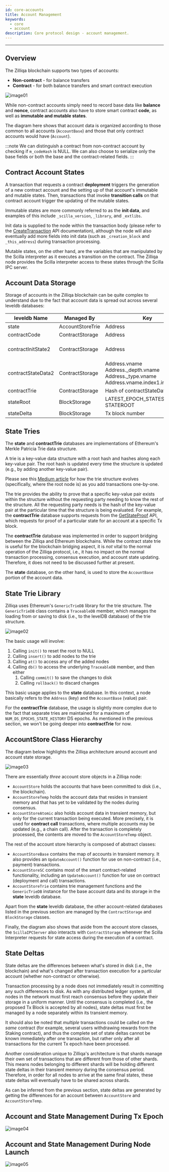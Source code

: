 ```yaml
---
id: core-accounts
title: Account Management
keywords:
  - core
  - account
description: Core protocol design - account management.
---
```


---

## Overview

The Zilliqa blockchain supports two types of accounts:

- **Non-contract** - for balance transfers
- **Contract** - for both balance transfers and smart contract execution

![image01](/img/contributors/core/account-management/image01.png)

While non-contract accounts simply need to record base data like **balance** and **nonce**, contract accounts also have to store smart contract **code**, as well as **immutable and mutable states**.

The diagram here shows that account data is organized according to those common to all accounts (`AccountBase`) and those that only contract accounts would have (`Account`).

:::note
We can distinguish a contract from non-contract account by checking if `m_codeHash` is NULL. We can also choose to serialize only the base fields or both the base and the contract-related fields.
:::

## Contract Account States

A transaction that requests a contract **deployment** triggers the generation of a new contract account and the setting up of that account's immutable and mutable states. Then, transactions that invoke **transition calls** on that contract account trigger the updating of the mutable states.

Immutable states are more commonly referred to as the **init data**, and examples of this include `_scilla_version`, `_library`, and `_extlibs`.

Init data is supplied to the node within the transaction body (please refer to the [CreateTransaction](apis/api-transaction-create-tx.mdx) API documentation), although the node will also eventually add more fields into init data (such as `_creation_block` and `_this_address`) during transaction processing.

Mutable states, on the other hand, are the variables that are manipulated by the Scilla interpreter as it executes a transition on the contract. The Zilliqa node provides the Scilla interpreter access to these states through the Scilla IPC server.

## Account Data Storage

Storage of accounts in the Zilliqa blockchain can be quite complex to understand due to the fact that account data is spread out across several leveldb databases:

| leveldb Name       | Managed By       | Key                                                                                                 | Value                                             |
| ------------------ | ---------------- | --------------------------------------------------------------------------------------------------- | ------------------------------------------------- |
| state              | AccountStoreTrie | Address                                                                                             | AccountBase                                       |
| contractCode       | ContractStorage  | Address                                                                                             | Code                                              |
| contractInitState2 | ContractStorage  | Address                                                                                             | Tx data field + \_creation_block + \_this_address |
| contractStateData2 | ContractStorage  | Address.vname<br/>Address.\_depth.vname<br/>Address.\_type.vname<br/>Address.vname.index1.index2... | State value                                       |
| contractTrie       | ContractStorage  | Hash of contractStateData2 key                                                                      | State value                                       |
| stateRoot          | BlockStorage     | LATEST_EPOCH_STATES_UPDATED<br/>STATEROOT                                                           | Epoch number<br/>Trie root value                  |
| stateDelta         | BlockStorage     | Tx block number                                                                                     | List of Account                                   |

## State Tries

The **state** and **contractTrie** databases are implementations of Ethereum's Merkle Patricia Trie data structure.

A trie is a key-value data structure with a root hash and hashes along each key-value pair. The root hash is updated every time the structure is updated (e.g., by adding another key-value pair).

Please see this [Medium article](https://medium.com/@chiqing/merkle-patricia-trie-explained-ae3ac6a7e123) for how the trie structure evolves (specifically, where the root node is) as you add transactions one-by-one.

The trie provides the ability to prove that a specific key-value pair exists within the structure without the requesting party needing to know the rest of the structure. All the requesting party needs is the hash of the key-value pair at the particular time that the structure is being evaluated. For example, the **contractTrie** database supports requests from the [GetStateProof](apis/api-contract-get-state-proof.mdx) API, which requests for proof of a particular state for an account at a specific Tx block.

The **contractTrie** database was implemented in order to support bridging between the Zilliqa and Ethereum blockchains. While the contract state trie is useful for the blockchain bridging aspect, it is _not_ vital to the normal operation of the Zilliqa protocol, i.e., it has no impact on the normal transaction processing, consensus execution, and account state updating. Therefore, it does not need to be discussed further at present.

The **state** database, on the other hand, is used to store the `AccountBase` portion of the account data.

## State Trie Library

Zilliqa uses Ethereum's `GenericTrieDB` library for the trie structure. The `GenericTrieDB` class contains a `TraceableDB` member, which manages the loading from or saving to disk (i.e., to the levelDB database) of the trie structure.

![image02](/img/contributors/core/account-management/image02.png)

The basic usage will involve:

1. Calling `init()` to reset the root to NULL
1. Calling `insert()` to add nodes to the trie
1. Calling `at()` to access any of the added nodes
1. Calling `db()` to access the underlying `TraceableDB` member, and then either
   1. Calling `commit()` to save the changes to disk
   1. Calling `rollback()` to discard changes

This basic usage applies to the **state** database. In this context, a node basically refers to the `Address` (key) and the `AccountBase` (value) pair.

For the **contractTrie** database, the usage is slightly more complex due to the fact that separate tries are maintained for a maximum of `NUM_DS_EPOCHS_STATE_HISTORY` DS epochs. As mentioned in the previous section, we won't be going deeper into **contractTrie** for now.

## AccountStore Class Hierarchy

The diagram below highlights the Zilliqa architecture around account and account state storage.

![image03](/img/contributors/core/account-management/image03.png)

There are essentially _three_ account store objects in a Zilliqa node:

- `AccountStore` holds the accounts that have been committed to disk (i.e., the blockchain).
- `AccountStoreTemp` holds the account data that resides in transient memory and that has yet to be validated by the nodes during consensus.
- `AccountStoreAtomic` also holds account data in transient memory, but only for the current transaction being executed. More precisely, it is used for **contract call** transactions, where multiple accounts may be updated (e.g., a chain call). After the transaction is completely processed, the contents are moved to the `AccountStoreTemp` object.

The rest of the account store hierarchy is composed of abstract classes:

- `AccountStoreBase` contains the map of accounts in transient memory. It also provides an `UpdateAccount()` function for use on non-contract (i.e., payment) transactions.
- `AccountStoreSC` contains most of the smart contract-related functionality, including an `UpdateAccount()` function for use on contract (deployment and call) transactions.
- `AccountStoreTrie` contains trie management functions and the `GenericTrieDB` instance for the base account data and its storage in the **state** leveldb database.

Apart from the **state** leveldb database, the other account-related databases listed in the previous section are managed by the `ContractStorage` and `BlockStorage` classes.

Finally, the diagram also shows that aside from the account store classes, the `ScillaIPCServer` also interacts with `ContractStorage` whenever the Scilla Interpreter requests for state access during the execution of a contract.

## State Deltas

State deltas are the differences between what's stored in disk (i.e., the blockchain) and what's changed after transaction execution for a particular account (whether non-contract or otherwise).

Transaction processing by a node does not immediately result in committing any such differences to disk. As with any distributed ledger system, all nodes in the network must first reach consensus before they update their storage in a uniform manner. Until the consensus is completed (i.e., the proposed Tx Block is accepted by all nodes), state deltas must first be managed by a node separately within its transient memory.

It should also be noted that _multiple_ transactions could be called on the _same_ contract (for example, several users withdrawing rewards from the Staking contract), and thus the complete set of state deltas cannot be known immediately after one transaction, but rather only after all transactions for the current Tx epoch have been processed.

Another consideration unique to Zilliqa's architecture is that shards manage their own set of transactions that are different from those of other shards. This means nodes belonging to different shards will be holding different state deltas in their transient memory during the consensus period. Therefore, in order for all nodes to arrive at the same final states, these state deltas will eventually have to be shared across shards.

As can be inferred from the previous section, state deltas are generated by getting the differences for an account between `AccountStore` and `AccountStoreTemp`.

## Account and State Management During Tx Epoch

![image04](/img/contributors/core/account-management/image04.png)

## Account and State Management During Node Launch

![image05](/img/contributors/core/account-management/image05.png)
